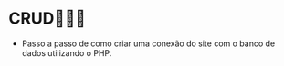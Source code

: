 # CRUD🎲👩‍💻
* Passo a passo de como criar uma conexão do site com o banco de dados utilizando o PHP.
